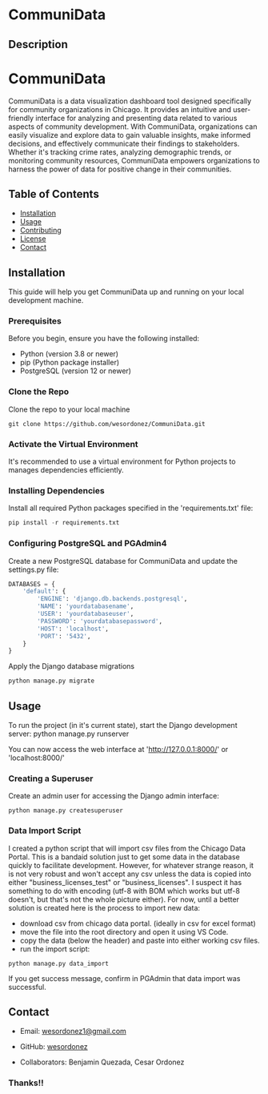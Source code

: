 # CommuniData

## Description

# CommuniData

CommuniData is a data visualization dashboard tool designed specifically for community organizations in Chicago. It provides an intuitive and user-friendly interface for analyzing and presenting data related to various aspects of community development. With CommuniData, organizations can easily visualize and explore data to gain valuable insights, make informed decisions, and effectively communicate their findings to stakeholders. Whether it's tracking crime rates, analyzing demographic trends, or monitoring community resources, CommuniData empowers organizations to harness the power of data for positive change in their communities.

## Table of Contents

- [Installation](#installation)
- [Usage](#usage)
- [Contributing](#contributing)
- [License](#license)
- [Contact](#contact)

## Installation

This guide will help you get CommuniData up and running on your local development machine. 

### Prerequisites

Before you begin, ensure you have the following installed:
- Python (version 3.8 or newer)
- pip (Python package installer) 
- PostgreSQL (version 12 or newer)

### Clone the Repo

Clone the repo to your local machine

```
git clone https://github.com/wesordonez/CommuniData.git 

```

### Activate the Virtual Environment

It's recommended to use a virtual environment for Python projects to manages dependencies efficiently.

### Installing Dependencies

Install all required Python packages specified in the 'requirements.txt' file:

```python
pip install -r requirements.txt
```

### Configuring PostgreSQL and PGAdmin4

Create a new PostgreSQL database for CommuniData and update the settings.py file:

```python
DATABASES = {
    'default': {
        'ENGINE': 'django.db.backends.postgresql',
        'NAME': 'yourdatabasename',
        'USER': 'yourdatabaseuser',
        'PASSWORD': 'yourdatabasepassword',
        'HOST': 'localhost',
        'PORT': '5432',
    }
}
```

Apply the Django database migrations

```python
python manage.py migrate
```

## Usage

To run the project (in it's current state), start the Django development server:
python manage.py runserver

You can now access the web interface at 
'http://127.0.0.1:8000/'
or 
'localhost:8000/'

### Creating a Superuser

Create an admin user for accessing the Django admin interface:

```
python manage.py createsuperuser
```

### Data Import Script

I created a python script that will import csv files from the Chicago Data Portal. This is a bandaid solution just to get some data in the database quickly to facilitate development. However, for whatever strange reason, it is not very robust and won't accept any csv unless the data is copied into either "business_licenses_test" or "business_licenses". I suspect it has something to do with encoding (utf-8 with BOM which works but utf-8 doesn't, but that's not the whole picture either). For now, until a better solution is created here is the process to import new data:

- download csv from chicago data portal. (ideally in csv for excel format)
- move the file into the root directory and open it using VS Code.
- copy the data (below the header) and paste into either working csv files. 
- run the import script:
```
python manage.py data_import
```
If you get success message, confirm in PGAdmin that data import was successful. 

## Contact

- Email: wesordonez1@gmail.com
- GitHub: [wesordonez](https://github.com/wesordonez)

- Collaborators: Benjamin Quezada, Cesar Ordonez

### Thanks!!
